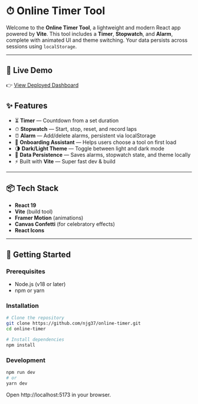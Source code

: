 # ⏱ Online Timer Tool

Welcome to the **Online Timer Tool**, a lightweight and modern React app powered by **Vite**. This tool includes a **Timer**, **Stopwatch**, and **Alarm**, complete with animated UI and theme switching. Your data persists across sessions using `localStorage`.

---

## 🚀 Live Demo

👉 [View Deployed Dashboard](https://online-timer-ten.vercel.app/)

## ✨ Features

- ⏳ **Timer** — Countdown from a set duration
- ⏱ **Stopwatch** — Start, stop, reset, and record laps
- ⏰ **Alarm** — Add/delete alarms, persistent via localStorage
- 🤖 **Onboarding Assistant** — Helps users choose a tool on first load
- 🌗 **Dark/Light Theme** — Toggle between light and dark mode
- 💾 **Data Persistence** — Saves alarms, stopwatch state, and theme locally
- ⚡ Built with **Vite** — Super fast dev & build

---

## 📦 Tech Stack

- **React 19**
- **Vite** (build tool)
- **Framer Motion** (animations)
- **Canvas Confetti** (for celebratory effects)
- **React Icons**

---

## 🚀 Getting Started

### Prerequisites

- Node.js (v18 or later)
- npm or yarn

### Installation

```bash
# Clone the repository
git clone https://github.com/njg37/online-timer.git
cd online-timer

# Install dependencies
npm install
```
### Development
```bash
npm run dev
# or
yarn dev

```
Open http://localhost:5173 in your browser.
